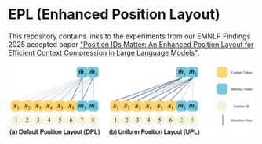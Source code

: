 # EPL (Enhanced Position Layout)

This repository contains links to the experiments from our EMNLP Findings 2025 accepted paper ["Position IDs Matter: An Enhanced Position Layout for Efficient Context Compression in Large Language Models"](https://arxiv.org/abs/2409.14364).

![EPL Illustration](./EPL.png)

